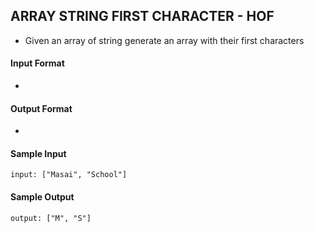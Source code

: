 ## **ARRAY STRING FIRST CHARACTER - HOF**

- Given an array of string generate an array with their first characters

#### **Input Format**

-

#### **Output Format**

- 

#### **Sample Input**
    input: ["Masai", "School"]

#### **Sample Output**
    output: ["M", "S"]


